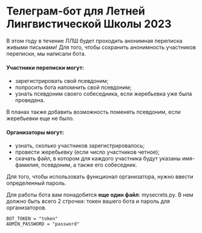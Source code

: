 # Телеграм-бот для Летней Лингвистической Школы 2023

В этом году в течение ЛЛШ будет проходить анонимная переписка живыми письмами!
Для того, чтобы сохранить анонимность участников переписки, мы написали бота.

#### Участники переписки могут:
- зарегистрировать свой псевдоним;
- попросить бота напомнить свой псевдоним;
- узнать псевдоним своего собеседника, если жеребьевка уже была проведена.

В планах также добавить возможность поменять псевдоним, если жеребьевки еще не было.
 
#### Организаторы могут:
- узнать, сколько участников зарегистрировалось;
- провести жеребьевку (если число участников четное);
- скачать файл, в котором для каждого участника будут указаны имя-фамилия, псевдоним, а также его собеседник.

Для того, чтобы использовать функционал организатора, нужно ввести определенный пароль.

Для работы бота вам понадобится **еще один файл**: mysecrets.py.
В нем должно быть всего 2 строчки: токен вашего бота и пароль для организаторов. 
```
BOT_TOKEN = "token" 
ADMIN_PASSWORD = "password"
```
